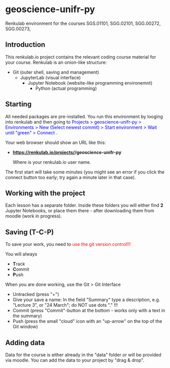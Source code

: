 # geoscience-unifr-py

Renkulab environment for the courses SGS.01101, SGG.02101, SGG.00272, SGG.00273,

## Introduction

This renkulab.io project contains the relevant coding course material for your course. Renkulab is an onion-like structure:

- Git (outer shell, saving and management)
    - JupyterLab (visual interface)
        - Jupyter Notebook (website-like programming environemnt)
            - Python (actual programming)

## Starting

All needed packages are pre-installed. You run this environment by looging into renkulab and then going to 
<font color=blue>Projects > geoscience-unifr-py > Environments > New (Select newest commit) > Start environment > Wait until "green" > Connect </font>.

Your web browser should show an URL like this:
- **https://renkulab.io/projects/<my-user-name>/geoscience-unifr-py**
    
    Where <my-user-name> is your renkulab.io user name.


The first start will take some minutes (you might see an error if you click the connect button too early; try again a minute later in that case).


## Working with the project

Each lesson has a separate folder. Inside these folders you will either find **2** Jupyter Notebooks, or place them there - after downloading them from moodle (work in progress).


## Saving (T-C-P)

To save your work, you need to <font color=red>use the git version control!!!</font>

You will always 
- **T**rack
- **C**ommit
- **P**ush

When you are done working, use the Git > Git Interface 
- Untracked (press "+")
- Give your save a name: In the field "Summary" type a description, e.g. "Lecture 3", or "24 March"; do NOT use dots "." !!!
- Commit (press "Commit"-button at the bottom - works only with a text in the summary)
- Push (press the small "cloud" icon with an "up-arrow" on the top of the Git window)

## Adding data

Data for the course is either already in the "data" folder or will be provided via moodle.
You can add the data to your project by "drag & drop".